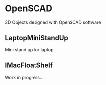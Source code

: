 # OpenSCAD
3D Objects designed with OpenSCAD software

## LaptopMiniStandUp
Mini stand up for laptop

## IMacFloatShelf
Work in progress....

